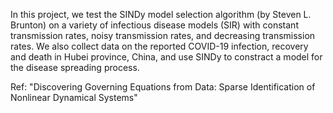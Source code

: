 In this project, we test the SINDy model selection algorithm (by Steven L. Brunton) on a variety of infectious disease models (SIR) with constant transmission rates, noisy transmission rates, and decreasing transmission rates. 
We also collect data on the reported COVID-19 infection, recovery and death in Hubei province, China, and use SINDy to constract a model for the disease spreading process. 

Ref: "Discovering Governing Equations from Data: Sparse Identification of Nonlinear Dynamical Systems"
